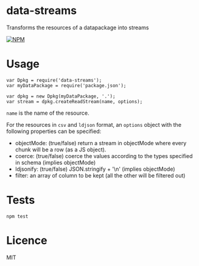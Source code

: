 data-streams
============

Transforms the resources of a datapackage into streams

[![NPM](https://nodei.co/npm/data-streams.png)](https://nodei.co/npm/data-streams/)


Usage
=====

    var Dpkg = require('data-streams');
    var myDataPackage = require('package.json');

    var dpkg = new Dpkg(myDataPackage, '.');
    var stream = dpkg.createReadStream(name, options);


```name``` is the name of the resource.

For the resources in ```csv``` and ```ldjson``` format, an
```options``` object with the following properties can be specified:

- objectMode: (true/false) return a stream in objectMode where every chunk will be a row (as a JS object).
- coerce: (true/false) coerce the values according to the types specified in schema (implies objectMode)
- ldjsonify: (true/false) JSON.stringify + '\n' (implies objectMode)
- filter: an array of column to be kept (all the other will be filtered out)

Tests
=====

    npm test


Licence
=======

MIT
